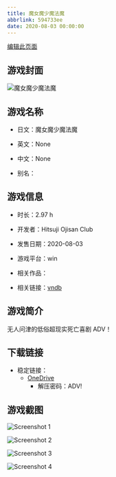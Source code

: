 ```yaml
---
title: 魔女魔少魔法魔
abbrlink: 594733ee
date: 2020-08-03 00:00:00
---
```

[编辑此页面](https://github.com/ACG-3/ADV3-source/blob/main/source/_posts/games/%E9%AD%94%E5%A5%B3%E9%AD%94%E5%B0%91%E9%AD%94%E6%B3%95%E9%AD%94.md)

## 游戏封面

![魔女魔少魔法魔](https://pan.timero.xyz/d/onedrive/img_lib_001/%E9%AD%94%E5%A5%B3%E9%AD%94%E5%B0%91%E9%AD%94%E6%B3%95%E9%AD%94_cover.avif)


## 游戏名称

- 日文：魔女魔少魔法魔
- 英文：None
- 中文：None

- 别名：


## 游戏信息

- 时长：2.97 h
- 开发者：Hitsuji Ojisan Club
- 发售日期：2020-08-03
- 游戏平台：win
- 相关作品：

- 相关链接：[vndb](https://vndb.org/v28902)


## 游戏简介

无人问津的低俗超现实死亡喜剧 ADV！


## 下载链接

- 稳定链接：
    - [OneDrive](https://pan.timero.xyz/onedrive/adv_lib_001/%E9%AD%94%E5%A5%B3%E9%AD%94%E5%B0%91%E9%AD%94%E6%B3%95%E9%AD%94)
        - 解压密码：ADV!



## 游戏截图


![Screenshot 1](https://pan.timero.xyz/d/onedrive/img_lib_001/%E9%AD%94%E5%A5%B3%E9%AD%94%E5%B0%91%E9%AD%94%E6%B3%95%E9%AD%94_Screenshot_1.avif)

![Screenshot 2](https://pan.timero.xyz/d/onedrive/img_lib_001/%E9%AD%94%E5%A5%B3%E9%AD%94%E5%B0%91%E9%AD%94%E6%B3%95%E9%AD%94_Screenshot_2.avif)

![Screenshot 3](https://pan.timero.xyz/d/onedrive/img_lib_001/%E9%AD%94%E5%A5%B3%E9%AD%94%E5%B0%91%E9%AD%94%E6%B3%95%E9%AD%94_Screenshot_3.avif)

![Screenshot 4](https://pan.timero.xyz/d/onedrive/img_lib_001/%E9%AD%94%E5%A5%B3%E9%AD%94%E5%B0%91%E9%AD%94%E6%B3%95%E9%AD%94_Screenshot_4.avif)

